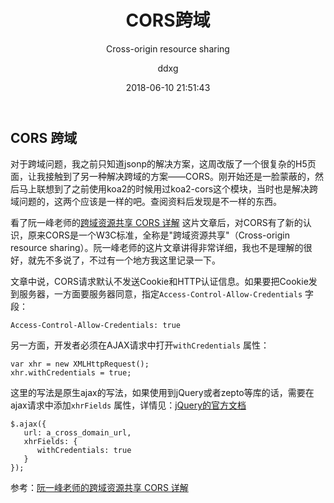 ﻿---
layout:     post
title:      "CORS跨域"
subtitle:   "Cross-origin resource sharing"
date:       2018-06-10 21:51:43
author:     "ddxg"
header-img: "img/home-bg-o.jpg"
header-mask: 0.3
catalog:    true
tags:
    - ajax
    - JavaScript
---


## **CORS 跨域**
对于跨域问题，我之前只知道jsonp的解决方案，这周改版了一个很复杂的H5页面，让我接触到了另一种解决跨域的方案——CORS。刚开始还是一脸蒙蔽的，然后马上联想到了之前使用koa2的时候用过koa2-cors这个模块，当时也是解决跨域问题的，这两个应该是一样的吧。查阅资料后发现是不一样的东西。

看了阮一峰老师的[跨域资源共享 CORS 详解](http://www.ruanyifeng.com/blog/2016/04/cors.html) 这片文章后，对CORS有了新的认识，原来CORS是一个W3C标准，全称是"跨域资源共享"（Cross-origin resource sharing）。阮一峰老师的这片文章讲得非常详细，我也不是理解的很好，就先不多说了，不过有一个地方我这里记录一下。


文章中说，CORS请求默认不发送Cookie和HTTP认证信息。如果要把Cookie发到服务器，一方面要服务器同意，指定`Access-Control-Allow-Credentials` 字段：

```
Access-Control-Allow-Credentials: true
```

另一方面，开发者必须在AJAX请求中打开`withCredentials` 属性：

```
var xhr = new XMLHttpRequest();
xhr.withCredentials = true;
```

这里的写法是原生ajax的写法，如果使用到jQuery或者zepto等库的话，需要在ajax请求中添加`xhrFields` 属性，详情见：[jQuery的官方文档](http://api.jquery.com/jquery.ajax/)

```
$.ajax({
   url: a_cross_domain_url,
   xhrFields: {
      withCredentials: true
   }
});
```


参考：[阮一峰老师的跨域资源共享 CORS 详解](http://www.ruanyifeng.com/blog/2016/04/cors.html)